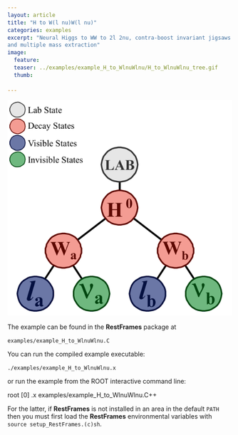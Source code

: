 ```yaml
---
layout: article
title: "H to W(l nu)W(l nu)"
categories: examples
excerpt: "Neural Higgs to WW to 2l 2nu, contra-boost invariant jigsaws
and multiple mass extraction"
image:
  feature:
  teaser: ../examples/example_H_to_WlnuWlnu/H_to_WlnuWlnu_tree.gif
  thumb:

---
```


![default](/examples/example_H_to_WlnuWlnu/H_to_WlnuWlnu_tree.gif)

The example can be found in the **RestFrames** package at

    examples/example_H_to_WlnuWlnu.C

You can run the compiled example executable:

    ./examples/example_H_to_WlnuWlnu.x

or run the example from the ROOT interactive command line:

   root [0] .x examples/example_H_to_WlnuWlnu.C++

For the latter, if **RestFrames** is not installed in an area in the default `PATH` then you must first load the **RestFrames** environmental variables with `source setup_RestFrames.(c)sh`.
